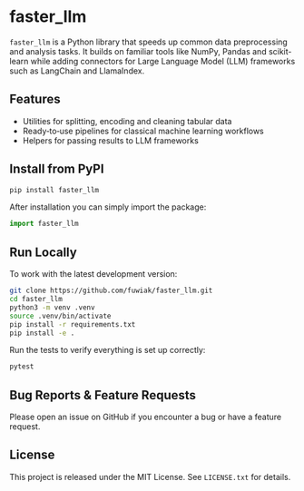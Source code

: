 # faster_llm

`faster_llm` is a Python library that speeds up common data preprocessing and analysis tasks. It builds on familiar tools like NumPy, Pandas and scikit-learn while adding connectors for Large Language Model (LLM) frameworks such as LangChain and LlamaIndex.

## Features

- Utilities for splitting, encoding and cleaning tabular data
- Ready‑to‑use pipelines for classical machine learning workflows
- Helpers for passing results to LLM frameworks

## Install from PyPI

```bash
pip install faster_llm
```

After installation you can simply import the package:

```python
import faster_llm
```

## Run Locally

To work with the latest development version:

```bash
git clone https://github.com/fuwiak/faster_llm.git
cd faster_llm
python3 -m venv .venv
source .venv/bin/activate
pip install -r requirements.txt
pip install -e .
```

Run the tests to verify everything is set up correctly:

```bash
pytest
```

## Bug Reports & Feature Requests

Please open an issue on GitHub if you encounter a bug or have a feature request.

## License

This project is released under the MIT License. See `LICENSE.txt` for details.

